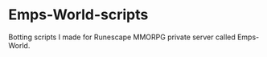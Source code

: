 # Emps-World-scripts

Botting scripts I made for Runescape MMORPG private server called Emps-World.
